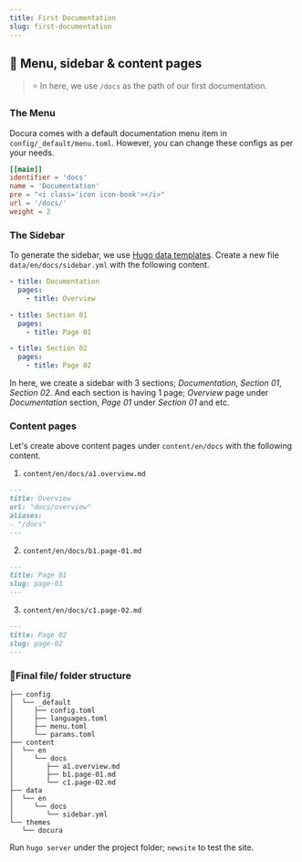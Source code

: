 ```yaml
---
title: First Documentation
slug: first-documentation
---
```


## 🌈 Menu, sidebar & content pages

> ⭐ In here, we use `/docs` as the path of our first documentation.

### The Menu

Docura comes with a default documentation menu item in `config/_default/menu.toml`. However, you can change these configs as per your needs.

```toml
[[main]]
identifier = 'docs'
name = 'Documentation'
pre = "<i class='icon icon-book'></i>"
url = '/docs/'
weight = 2
```

### The Sidebar

To generate the sidebar, we use [Hugo data templates](https://gohugo.io/templates/data-templates/). Create a new file `data/en/docs/sidebar.yml` with the following content.

```yml
- title: Documentation
  pages:
    - title: Overview

- title: Section 01
  pages:
    - title: Page 01

- title: Section 02
  pages:
    - title: Page 02
```

In here, we create a sidebar with 3 sections; _Documentation_, _Section 01_, _Section 02_. And each section is having 1 page; _Overview_ page under _Documentation_ section, _Page 01_ under _Section 01_ and etc.

### Content pages

Let's create above content pages under `content/en/docs` with the following content.

1. `content/en/docs/a1.overview.md`
```md
---
title: Overview
url: "docs/overview"
aliases:
- "/docs"
---
```

2. `content/en/docs/b1.page-01.md`
```md
---
title: Page 01
slug: page-01
---
```

3. `content/en/docs/c1.page-02.md`
```md
---
title: Page 02
slug: page-02
---
```

### 📁Final file/ folder structure

```shell
├── config
│  └── _default
│     ├── config.toml
│     ├── languages.toml
│     ├── menu.toml
│     └── params.toml
├── content
│  └── en
│     └── docs
│        ├── a1.overview.md
│        ├── b1.page-01.md
│        └── c1.page-02.md
├── data
│  └── en
│     └── docs
│        └── sidebar.yml
└── themes
   └── docura
```

Run `hugo server` under the project folder; `newsite` to test the site.